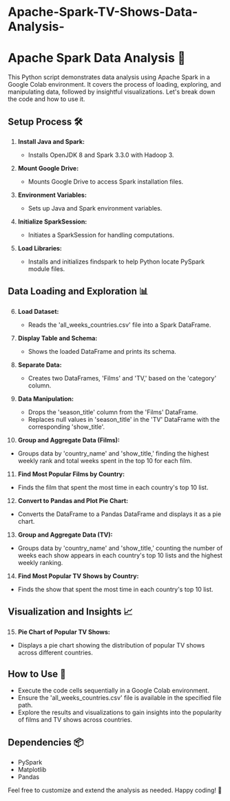 # Apache-Spark-TV-Shows-Data-Analysis-
# Apache Spark Data Analysis 🚀

This Python script demonstrates data analysis using Apache Spark in a Google Colab environment. It covers the process of loading, exploring, and manipulating data, followed by insightful visualizations. Let's break down the code and how to use it.

## Setup Process 🛠️

1. **Install Java and Spark:**
   - Installs OpenJDK 8 and Spark 3.3.0 with Hadoop 3.
   
2. **Mount Google Drive:**
   - Mounts Google Drive to access Spark installation files.

3. **Environment Variables:**
   - Sets up Java and Spark environment variables.

4. **Initialize SparkSession:**
   - Initiates a SparkSession for handling computations.

5. **Load Libraries:**
   - Installs and initializes findspark to help Python locate PySpark module files.

## Data Loading and Exploration 📊

6. **Load Dataset:**
   - Reads the 'all_weeks_countries.csv' file into a Spark DataFrame.

7. **Display Table and Schema:**
   - Shows the loaded DataFrame and prints its schema.

8. **Separate Data:**
   - Creates two DataFrames, 'Films' and 'TV,' based on the 'category' column.

9. **Data Manipulation:**
   - Drops the 'season_title' column from the 'Films' DataFrame.
   - Replaces null values in 'season_title' in the 'TV' DataFrame with the corresponding 'show_title'.

10. **Group and Aggregate Data (Films):**
   - Groups data by 'country_name' and 'show_title,' finding the highest weekly rank and total weeks spent in the top 10 for each film.

11. **Find Most Popular Films by Country:**
   - Finds the film that spent the most time in each country's top 10 list.

12. **Convert to Pandas and Plot Pie Chart:**
   - Converts the DataFrame to a Pandas DataFrame and displays it as a pie chart.

13. **Group and Aggregate Data (TV):**
   - Groups data by 'country_name' and 'show_title,' counting the number of weeks each show appears in each country's top 10 lists and the highest weekly ranking.

14. **Find Most Popular TV Shows by Country:**
   - Finds the show that spent the most time in each country's top 10 list.

## Visualization and Insights 📈

15. **Pie Chart of Popular TV Shows:**
   - Displays a pie chart showing the distribution of popular TV shows across different countries.

## How to Use 🚀

- Execute the code cells sequentially in a Google Colab environment.
- Ensure the 'all_weeks_countries.csv' file is available in the specified file path.
- Explore the results and visualizations to gain insights into the popularity of films and TV shows across countries.

## Dependencies 📦

- PySpark
- Matplotlib
- Pandas

Feel free to customize and extend the analysis as needed. Happy coding! 🎉
